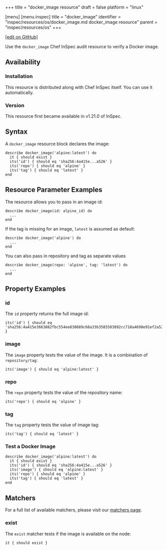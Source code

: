 +++
title = "docker_image resource"
draft = false
platform = "linux"

[menu]
  [menu.inspec]
    title = "docker_image"
    identifier = "inspec/resources/os/docker_image.md docker_image resource"
    parent = "inspec/resources/os"
+++

[\[edit on GitHub\]](https://github.com/inspec/inspec/blob/master/www/content/inspec/resources/docker_image.md)

Use the `docker_image` Chef InSpec audit resource to verify a Docker image.

## Availability

### Installation

This resource is distributed along with Chef InSpec itself. You can use it automatically.

### Version

This resource first became available in v1.21.0 of InSpec.

## Syntax

A `docker_image` resource block declares the image:

    describe docker_image('alpine:latest') do
      it { should exist }
      its('id') { should eq 'sha256:4a415e...a526' }
      its('repo') { should eq 'alpine' }
      its('tag') { should eq 'latest' }
    end

## Resource Parameter Examples

The resource allows you to pass in an image id:

    describe docker_image(id: alpine_id) do
      ...
    end

If the tag is missing for an image, `latest` is assumed as default:

    describe docker_image('alpine') do
      ...
    end

You can also pass in repository and tag as separate values

    describe docker_image(repo: 'alpine', tag: 'latest') do
      ...
    end

## Property Examples

### id

The `id` property returns the full image id:

    its('id') { should eq 'sha256:4a415e3663882fbc554ee830889c68a33b3585503892cc718a4698e91ef2a526' }

### image

The `image` property tests the value of the image. It is a combination of `repository/tag`:

    its('image') { should eq 'alpine:latest' }

### repo

The `repo` property tests the value of the repository name:

    its('repo') { should eq 'alpine' }

### tag

The `tag` property tests the value of image tag:

    its('tag') { should eq 'latest' }

### Test a Docker Image

    describe docker_image('alpine:latest') do
      it { should exist }
      its('id') { should eq 'sha256:4a415e...a526' }
      its('image') { should eq 'alpine:latest' }
      its('repo') { should eq 'alpine' }
      its('tag') { should eq 'latest' }
    end

## Matchers

For a full list of available matchers, please visit our [matchers page](/inspec/matchers/).

### exist

The `exist` matcher tests if the image is available on the node:

    it { should exist }
